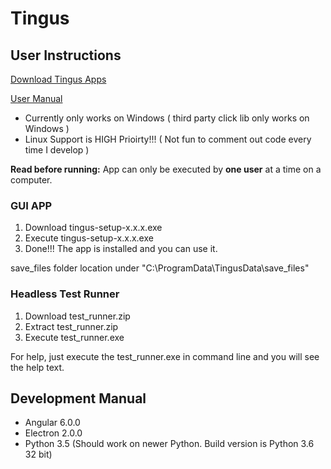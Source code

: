 # Tingus

## User Instructions

[Download Tingus Apps](https://github.com/quantsolutions/ui_test_creator/releases/latest)

[User Manual](https://github.com/quantsolutions/ui_test_creator/wiki/User-Manual)

* Currently only works on Windows ( third party click lib only works on Windows )
* Linux Support is HIGH Prioirty!!! ( Not fun to comment out code every time I develop )

**Read before running:**
App can only be executed by **one user** at a time on a computer.

### GUI APP
1. Download tingus-setup-x.x.x.exe
2. Execute tingus-setup-x.x.x.exe
3. Done!!! The app is installed and you can use it.

save_files folder location under "C:\ProgramData\TingusData\save_files"

### Headless Test Runner
1. Download test_runner.zip
2. Extract test_runner.zip
3. Execute test_runner.exe

For help, just execute the test_runner.exe in command line and you will see the help text.

## Development Manual

* Angular 6.0.0
* Electron 2.0.0
* Python 3.5 (Should work on newer Python. Build version is Python 3.6 32 bit)
